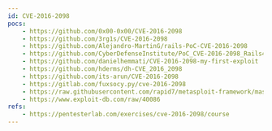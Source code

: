 ```yaml
---
id: CVE-2016-2098
pocs:
    - https://github.com/0x00-0x00/CVE-2016-2098
    - https://github.com/3rg1s/CVE-2016-2098
    - https://github.com/Alejandro-MartinG/rails-PoC-CVE-2016-2098
    - https://github.com/CyberDefenseInstitute/PoC_CVE-2016-2098_Rails42
    - https://github.com/danielhemmati/CVE-2016-2098-my-first-exploit
    - https://github.com/hderms/dh-CVE_2016_2098
    - https://github.com/its-arun/CVE-2016-2098
    - https://gitlab.com/fuxsocy.py/cve-2016-2098
    - https://raw.githubusercontent.com/rapid7/metasploit-framework/master/modules/exploits/multi/http/rails_actionpack_inline_exec.rb
    - https://www.exploit-db.com/raw/40086
refs:
    - https://pentesterlab.com/exercises/cve-2016-2098/course
---
```

